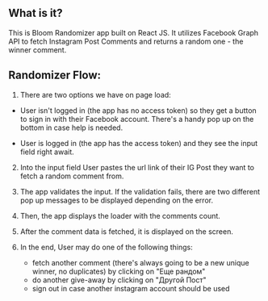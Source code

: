 ## What is it? 

This is Bloom Randomizer app built on React JS. It utilizes Facebook Graph API to fetch Instagram Post Comments and returns a random one - the winner comment.

## Randomizer Flow:

1. There are two options we have on page load:
* User isn't logged in (the app has no access token) so they get a button to sign in with their Facebook account. There's a handy pop up on the bottom in case help is needed.

* User is logged in (the app has the access token) and they see the input field right await.

2. Into the input field User pastes the url link of their IG Post they want to fetch a random comment from.

3. The app validates the input. If the validation fails, there are two different pop up messages to be displayed depending on the error.

4. Then, the app displays the loader with the comments count.

5. After the comment data is fetched, it is displayed on the screen.

6. In the end, User may do one of the following things:
    * fetch another comment (there's always going to be a new unique winner, no duplicates) by clicking on "Еще рандом"
    * do another give-away by clicking on "Другой Пост"
    * sign out in case another instagram account should be used
